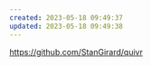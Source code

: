 ```yaml
---
created: 2023-05-18 09:49:37
updated: 2023-05-18 09:49:38
---
```

https://github.com/StanGirard/quivr